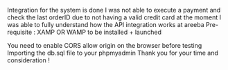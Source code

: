 Integration for the system is done
I was not able to execute a payment and check the last orderID due to not having a valid credit card at the moment
I was able to fully understand how the API integration works at areeba
Pre-requisite :
XAMP OR WAMP to be installed + launched

You need to enable CORS allow origin on the browser before testing
Importing the db.sql file to your phpmyadmin
Thank you for your time and consideration !
